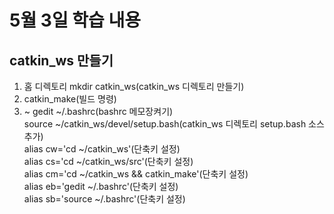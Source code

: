 # 5월 3일 학습 내용
## catkin_ws 만들기
1. 홈 디렉토리 mkdir catkin_ws(catkin_ws 디렉토리 만들기)
2. catkin_make(빌드 명령)
3. ~ gedit ~/.bashrc(bashrc 메모장켜기) <br/>
  source ~/catkin_ws/devel/setup.bash(catkin_ws 디렉토리 setup.bash 소스 추가) <br/>
  alias cw='cd ~/catkin_ws'(단축키 설정) <br/>
  alias cs='cd ~/catkin_ws/src'(단축키 설정) <br/>
  alias cm='cd ~/catkin_ws && catkin_make'(단축키 설정) <br/>
  alias eb='gedit ~/.bashrc'(단축키 설정) <br/>
  alias sb='source ~/.bashrc'(단축키 설정) <br/>
